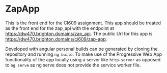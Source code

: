 # ZapApp

This is the front end for the CI609 assignment. This app should be treated as the front end for the zap_api with the endpoint at https://dw470.brighton.domains/zap_api. The public Url for this app is https://dw470.brighton.domains/ci609/zap-app. 

Developed with angular personal builds can be generated by cloning the repository and running ```ng build```. To make use of the Progressive Web App functionality of the app locally using a server like ```http-server``` as opposed to ```ng serve``` as ng serve does not provide the service worker file.
